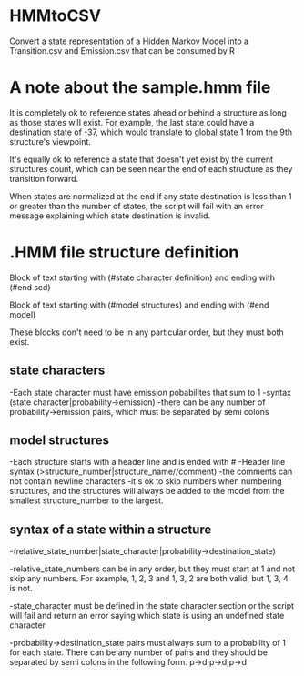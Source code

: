 HMMtoCSV
========

Convert a state representation of a Hidden Markov Model into a Transition.csv and Emission.csv that can be consumed by R

A note about the sample.hmm file
================================
It is completely ok to reference states ahead or behind a structure as long as those states will exist. For example, the last state could have a destination state of -37, which would translate to global state 1 from the 9th structure's viewpoint.

It's equally ok to reference a state that doesn't yet exist by the current structures count, which can be seen near the end of each structure as they transition forward.

When states are normalized at the end if any state destination is less than 1 or greater than the number of states, the script will fail with an error message explaining which state destination is invalid.

.HMM file structure definition
==============================

Block of text starting with (#state character definition)
and ending with (#end scd)

Block of text starting with (#model structures)
and ending with (#end model)

These blocks don't need to be in any particular order, but they must both exist.

state characters
----------------
-Each state character must have emission pobabilites that sum to 1
-syntax (state character|probability->emission)
-there can be any number of probability->emission pairs, which must be separated by semi colons

model structures
----------------
-Each structure starts with a header line and is ended with #
-Header line syntax (>structure_number|structure_name//comment)
-the comments can not contain newline characters
-it's ok to skip numbers when numbering structures, and the structures will always be added to the model from the smallest structure_number to the largest.

syntax of a state within a structure
------------------------------------
-(relative_state_number|state_character|probability->destination_state)

-relative_state_numbers can be in any order, but they must start at 1 and not skip any numbers.
 For example, 1, 2, 3 and 1, 3, 2 are both valid, but 1, 3, 4 is not.

-state_character must be defined in the state character section or the script will fail and return an error saying which state is using an undefined state character

-probability->destination_state pairs must always sum to a probability of 1 for each state.
There can be any number of pairs and they should be separated by semi colons in the following form.
p->d;p->d;p->d

